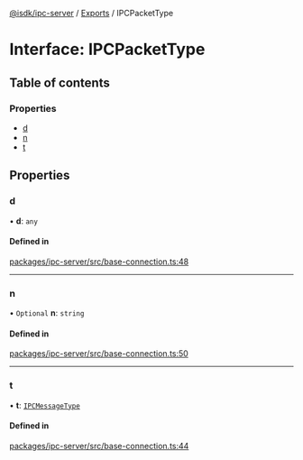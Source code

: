 [@isdk/ipc-server](../README.md) / [Exports](../modules.md) / IPCPacketType

# Interface: IPCPacketType

## Table of contents

### Properties

- [d](IPCPacketType.md#d)
- [n](IPCPacketType.md#n)
- [t](IPCPacketType.md#t)

## Properties

### d

• **d**: `any`

#### Defined in

[packages/ipc-server/src/base-connection.ts:48](https://github.com/isdk/ipc-server.js/blob/a10c4c6790a6635d8eec193e3d6b3e05d6baf9a3/src/base-connection.ts#L48)

___

### n

• `Optional` **n**: `string`

#### Defined in

[packages/ipc-server/src/base-connection.ts:50](https://github.com/isdk/ipc-server.js/blob/a10c4c6790a6635d8eec193e3d6b3e05d6baf9a3/src/base-connection.ts#L50)

___

### t

• **t**: [`IPCMessageType`](../enums/IPCMessageType.md)

#### Defined in

[packages/ipc-server/src/base-connection.ts:44](https://github.com/isdk/ipc-server.js/blob/a10c4c6790a6635d8eec193e3d6b3e05d6baf9a3/src/base-connection.ts#L44)
